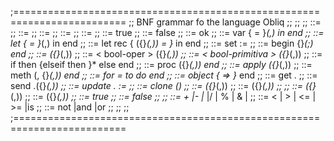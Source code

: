 ;=========================================================================
;; BNF grammar fo the language Obliq
;; 
;;
;;<programa> ::= <expresion>
;;<expresion> ::= <identificador>
;; ::= <numero>
;; ::= <caracter>
;; ::= <cadena>
;; ::= true
;; ::= false
;; ::= ok
;; ::= var {<identificador> = <expresioni>}*(,) in <expresion> end
;; ::= let {<identificador> = <expresioni>}*(,) in <expresion> end
;; ::= let rec {<identificador> ({<identificadori>}*(,)) = <expresion>}* in <expresion> end
;; ::= set <identificador> := <expresion>
;; ::= begin <expresion> {<expresion>}*(;) end
;; ::= <primitiva> ({<expresion>}*(,))
;; ::= < bool-oper > ({<expresion>}*(,))
;; ::= < bool-primitiva > ({<expresion>}*(,))
;; ::= if <bool-expresion> then <expresion> {elseif <bool-expresion> then <expresion> }* else <expresion> end
;; ::= proc ({<identificador>}*(,)) <expresion> end
;; ::= apply <identificador> ({<expresion>}*(,))
;; ::= meth (<identificador>, {<identificador>}*(,)) <expresion> end
;; ::= for <identificador> = <expresion> to <expresion> do <expresion> end
;; ::= object {<identificador> => <expresion> }* end
;; ::= get <identificador>.<identificador>
;; ::= send <identificador>.<identificador>({<identificador>}*(,))
;; ::= update <identificador>.<identificador> := <expresion>
;; ::= clone (<identificador>)
;; ::= <bool-primitiva>({<expresion>}*(,))
;; ::= <bool-oper>({<expresion>}*(,))
;;
;;<bool-expresion> ::= <bool-primitiva>({<expresion>}*(,))
;; ::= <bool-oper>({<expresion>}*(,))
;; ::= true
;; ::= false
;;
;;<primitiva> ::= + |- |* |/ | % | & |
;;<bool-primitiva> ::= < | > | <= | >= |is
;;<bool-oper> ::= not |and |or
;;
;;
;;
;=========================================================================
